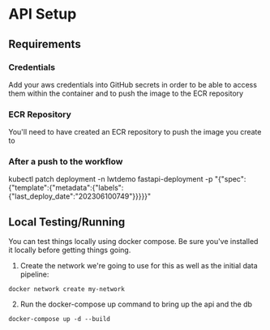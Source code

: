 # API Setup

## Requirements

### Credentials
Add your aws credentials into GitHub secrets in order to be able to access them within the container and to push the image to the ECR repository

### ECR Repository
You'll need to have created an ECR repository to push the image you create to

### After a push to the workflow

kubectl patch deployment -n lwtdemo fastapi-deployment -p "{\"spec\":{\"template\":{\"metadata\":{\"labels\":{\"last_deploy_date\":\"202306100749\"}}}}}"

## Local Testing/Running
You can test things locally using docker compose. Be sure you've installed it locally before getting things going.

1. Create the network we're going to use for this as well as the initial data pipeline:

`docker network create my-network`

2. Run the docker-compose up command to bring up the api and the db

`docker-compose up -d --build`

